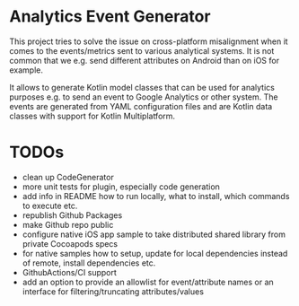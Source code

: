 # Analytics Event Generator

This project tries to solve the issue on cross-platform misalignment when it comes to the events/metrics sent to various analytical systems.
It is not common that we e.g. send different attributes on Android than on iOS for example.

It allows to generate Kotlin model classes that can be used for analytics purposes e.g. to send
an event to Google Analytics or other system. The events are generated from YAML configuration files
and are Kotlin data classes with support for Kotlin Multiplatform.

# TODOs

- clean up CodeGenerator
- more unit tests for plugin, especially code generation
- add info in README how to run locally, what to install, which commands to execute etc.
- republish Github Packages
- make Github repo public
- configure native iOS app sample to take distributed shared library from private Cocoapods specs
- for native samples how to setup, update for local dependencies instead of remote, install dependencies etc. 
- GithubActions/CI support
- add an option to provide an allowlist for event/attribute names or an interface for filtering/truncating attributes/values
